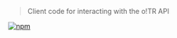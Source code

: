 > Client code for interacting with the o!TR API

[![npm](https://img.shields.io/npm/v/@osu-tournament-rating/otr-api-client.svg)](https://www.npmjs.com/package/@osu-tournament-rating/otr-api-client)